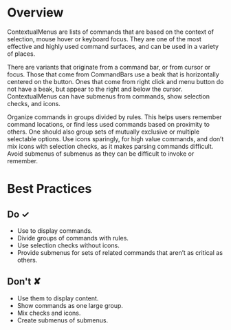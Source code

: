 # Overview
ContextualMenus are lists of commands that are based on the context of selection, mouse hover or keyboard focus. They are one of the most effective and highly used command surfaces, and can be used in a variety of places.

There are variants that originate from a command bar, or from cursor or focus. Those that come from CommandBars use a beak that is horizontally centered on the button. Ones that come from right click and menu button do not have a beak, but appear to the right and below the cursor. ContextualMenus can have submenus from commands, show selection checks, and icons.

Organize commands in groups divided by rules. This helps users remember command locations, or find less used commands based on proximity to others. One should also group sets of mutually exclusive or multiple selectable options. Use icons sparingly, for high value commands, and don’t mix icons with selection checks, as it makes parsing commands difficult. Avoid submenus of submenus as they can be difficult to invoke or remember.


# Best Practices

## Do &#10003;
- Use to display commands.
- Divide groups of commands with rules.
- Use selection checks without icons.
- Provide submenus for sets of related commands that aren’t as critical as others.

## Don't &#10008;
- Use them to display content.
- Show commands as one large group.
- Mix checks and icons.
- Create submenus of submenus.